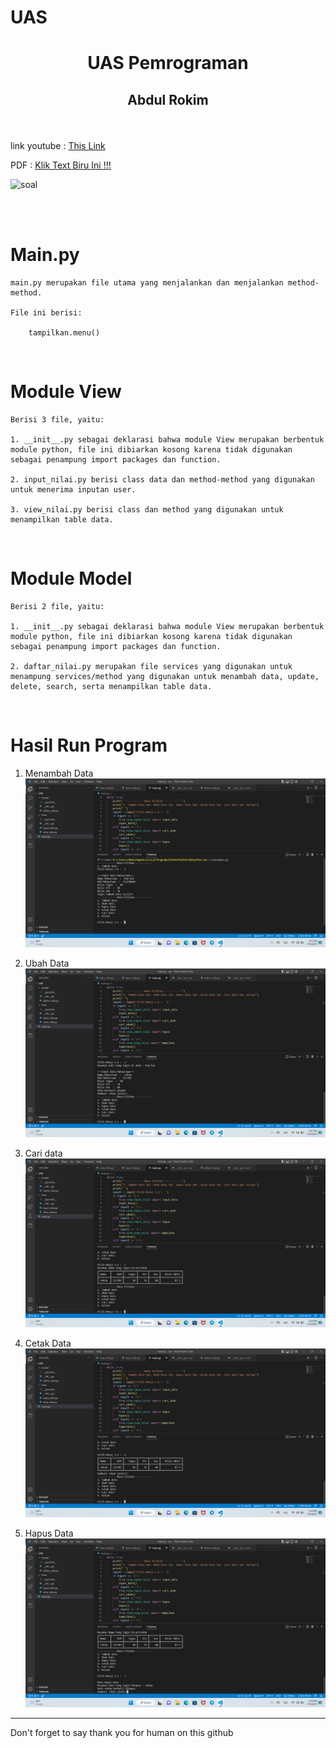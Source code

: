 # UAS
# <p align="center"> UAS Pemrograman
   ## <p align="center"> Abdul Rokim


<br>


  link youtube : [This Link]()

  PDF : [Klik Text Biru Ini !!!](assets/Tutorial.pdf)

![soal](./assets/15%20Project%20UAS_pages-to-jpg-0002.jpg)

<br>


<br>

# Main.py 

```
main.py merupakan file utama yang menjalankan dan menjalankan method-method.

File ini berisi:

    tampilkan.menu()
```

<br>

# Module View 

```
Berisi 3 file, yaitu:

1. __init__.py sebagai deklarasi bahwa module View merupakan berbentuk module python, file ini dibiarkan kosong karena tidak digunakan sebagai penampung import packages dan function.

2. input_nilai.py berisi class data dan method-method yang digunakan untuk menerima inputan user.

3. view_nilai.py berisi class dan method yang digunakan untuk menampilkan table data.
```

<br>

# Module Model 

```
Berisi 2 file, yaitu:

1. __init__.py sebagai deklarasi bahwa module View merupakan berbentuk module python, file ini dibiarkan kosong karena tidak digunakan sebagai penampung import packages dan function.

2. daftar_nilai.py merupakan file services yang digunakan untuk menampung services/method yang digunakan untuk menambah data, update, delete, search, serta menampilkan table data.
```

<br>

# Hasil Run Program 

1. Menambah Data
   ![image.png](SS/uas%20tambah%20data.png)

2. Ubah Data
   ![image.png](SS/uas%20ubah%20data.png)

3. Cari data
   ![image.png](SS/uas%20cari%20data.png)

4. Cetak Data
   ![image.png](SS/uas%20cetak%20data.png)

5. Hapus Data
   ![image.png](SS/uas%20hapus%20data.png)

---

Don't forget to say thank you for human on this github 
